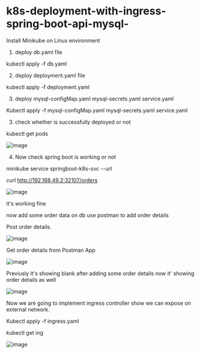 # k8s-deployment-with-ingress-spring-boot-api-mysql-

Install Minikube on Linux environment

1. deploy db.yaml file

kubectl apply -f db.yaml

2. deploy deployment.yaml file

kubectl apply -f deployment.yaml 

3. deploy mysql-configMap.yaml mysql-secrets.yaml service.yaml

Kubectl apply -f mysql-configMap.yaml mysql-secrets.yaml service.yaml

3. check whether is successfully deployed or not

kubectl get pods

![image](https://user-images.githubusercontent.com/32263261/197510759-ea883d10-fce6-4430-a322-ad07d8f2fed5.png)

4. Now check spring boot is working or not

 minikube service springboot-k8s-svc --url
 
 curl http://192.168.49.2:32107/orders
 
 ![image](https://user-images.githubusercontent.com/32263261/197511795-1a248057-99bb-43ae-b14b-21b850750488.png)

it's working fine

now add some order data on db use postman to add order details

Post order details.

![image](https://user-images.githubusercontent.com/32263261/197513010-15c6b8e6-f919-46f1-b774-7d72dfeb2a2b.png)

Get order details from Postman App

![image](https://user-images.githubusercontent.com/32263261/197513212-e80c3825-9c4d-47af-a1f5-230d5e69eb38.png)

Previusly it's showing blank after adding some order details now it' showing order details as well

![image](https://user-images.githubusercontent.com/32263261/197513421-82e07ea0-43ca-403a-9ff7-bd51a417dfbe.png)


Now we are going to implement ingress controller show we can expose on external network.

Kubectl apply -f ingress.yaml

kubectl get ing

  ![image](https://user-images.githubusercontent.com/32263261/197514495-cfad1850-b8d9-4ac7-9e2d-de97d92dc9bc.png)






